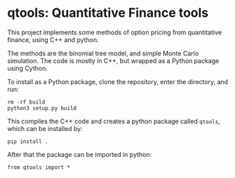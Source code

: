 # qtools: Quantitative Finance tools

This project implements some methods of option pricing from quantitative finance, using C++ and python. 

The methods are the binomial tree model, and simple Monte Carlo simulation. The code is mostly in C++, but wrapped as a Python package using Cython. 

To install as a Python package, clone the repository, enter the directory, and run:

```
rm -rf build
python3 setup.py build
```

This compiles the C++ code and creates a python package called `qtools`, which can be installed by:

```
pip install .
```

After that the package can be imported in python:

```
from qtools import *
```
